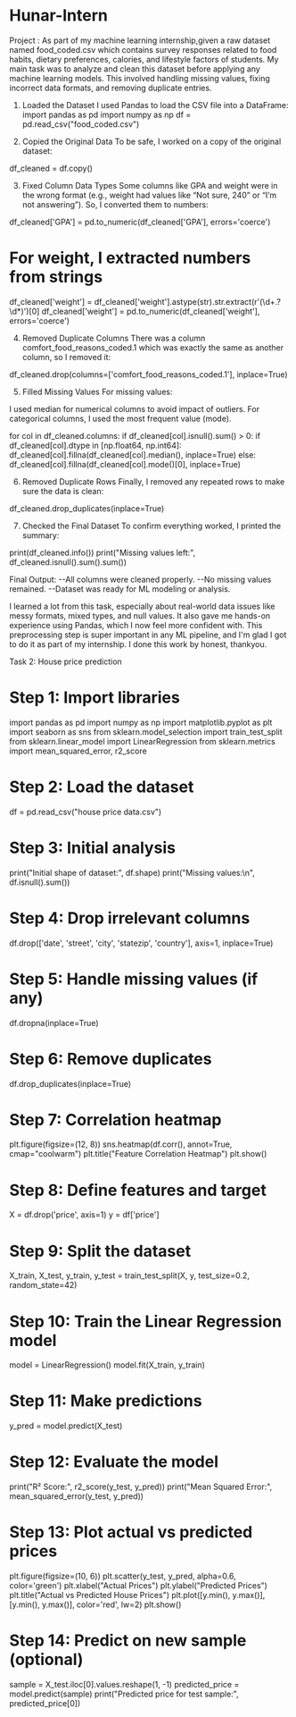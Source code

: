 # Hunar-Intern
Project :
As part of my machine learning internship,given a raw dataset named food_coded.csv which contains survey responses related to food habits, dietary preferences, calories, and lifestyle factors of students.
My main task was to analyze and clean this dataset before applying any machine learning models. This involved handling missing values, fixing incorrect data formats, and removing duplicate entries.

1. Loaded the Dataset
I used Pandas to load the CSV file into a DataFrame:
import pandas as pd
import numpy as np
df = pd.read_csv("food_coded.csv")

3. Copied the Original Data
To be safe, I worked on a copy of the original dataset:

df_cleaned = df.copy()

3. Fixed Column Data Types
Some columns like GPA and weight were in the wrong format (e.g., weight had values like “Not sure, 240” or “I’m not answering”). So, I converted them to numbers:

df_cleaned['GPA'] = pd.to_numeric(df_cleaned['GPA'], errors='coerce')

# For weight, I extracted numbers from strings
df_cleaned['weight'] = df_cleaned['weight'].astype(str).str.extract(r'(\d+\.?\d*)')[0]
df_cleaned['weight'] = pd.to_numeric(df_cleaned['weight'], errors='coerce')

4. Removed Duplicate Columns
There was a column comfort_food_reasons_coded.1 which was exactly the same as another column, so I removed it:

df_cleaned.drop(columns=['comfort_food_reasons_coded.1'], inplace=True)

5. Filled Missing Values
For missing values:

I used median for numerical columns to avoid impact of outliers.
For categorical columns, I used the most frequent value (mode).

for col in df_cleaned.columns:
    if df_cleaned[col].isnull().sum() > 0:
        if df_cleaned[col].dtype in [np.float64, np.int64]:
            df_cleaned[col].fillna(df_cleaned[col].median(), inplace=True)
        else:
            df_cleaned[col].fillna(df_cleaned[col].mode()[0], inplace=True)
            
6. Removed Duplicate Rows
Finally, I removed any repeated rows to make sure the data is clean:

df_cleaned.drop_duplicates(inplace=True)

7. Checked the Final Dataset
To confirm everything worked, I printed the summary:

print(df_cleaned.info())
print("Missing values left:", df_cleaned.isnull().sum().sum())

Final Output:
--All columns were cleaned properly.
--No missing values remained.
--Dataset was ready for ML modeling or analysis.

I learned a lot from this task, especially about real-world data issues like messy formats, mixed types, and null values. It also gave me hands-on experience using Pandas, which I now feel more confident with.
This preprocessing step is super important in any ML pipeline, and I'm glad I got to do it as part of my internship.
I done this work by honest, thankyou.


Task 2: House price prediction 

# Step 1: Import libraries
import pandas as pd
import numpy as np
import matplotlib.pyplot as plt
import seaborn as sns
from sklearn.model_selection import train_test_split
from sklearn.linear_model import LinearRegression
from sklearn.metrics import mean_squared_error, r2_score

# Step 2: Load the dataset
df = pd.read_csv("house price data.csv")

# Step 3: Initial analysis
print("Initial shape of dataset:", df.shape)
print("Missing values:\n", df.isnull().sum())

# Step 4: Drop irrelevant columns
df.drop(['date', 'street', 'city', 'statezip', 'country'], axis=1, inplace=True)

# Step 5: Handle missing values (if any)
df.dropna(inplace=True)

# Step 6: Remove duplicates
df.drop_duplicates(inplace=True)

# Step 7: Correlation heatmap
plt.figure(figsize=(12, 8))
sns.heatmap(df.corr(), annot=True, cmap="coolwarm")
plt.title("Feature Correlation Heatmap")
plt.show()

# Step 8: Define features and target
X = df.drop('price', axis=1)
y = df['price']

# Step 9: Split the dataset
X_train, X_test, y_train, y_test = train_test_split(X, y, test_size=0.2, random_state=42)

# Step 10: Train the Linear Regression model
model = LinearRegression()
model.fit(X_train, y_train)

# Step 11: Make predictions
y_pred = model.predict(X_test)

# Step 12: Evaluate the model
print("R² Score:", r2_score(y_test, y_pred))
print("Mean Squared Error:", mean_squared_error(y_test, y_pred))

# Step 13: Plot actual vs predicted prices
plt.figure(figsize=(10, 6))
plt.scatter(y_test, y_pred, alpha=0.6, color='green')
plt.xlabel("Actual Prices")
plt.ylabel("Predicted Prices")
plt.title("Actual vs Predicted House Prices")
plt.plot([y.min(), y.max()], [y.min(), y.max()], color='red', lw=2)
plt.show()

# Step 14: Predict on new sample (optional)
sample = X_test.iloc[0].values.reshape(1, -1)
predicted_price = model.predict(sample)
print("Predicted price for test sample:", predicted_price[0])
